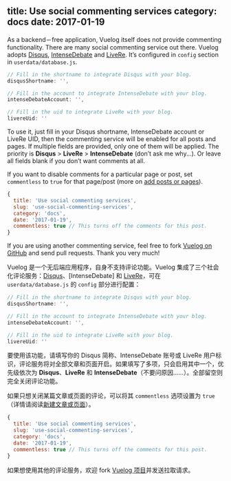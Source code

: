 title: Use social commenting services
category: docs
date: 2017-01-19
------------------------------------
<!-- en-US:+ -->

As a backend－free application, Vuelog itself does not provide commenting functionality. There are many social commenting service out there. Vuelog adopts [Disqus](https://disqus.com/), [IntenseDebate](https://intensedebate.com/) and [LiveRe](https://livere.com/). It’s configured in `config` section in `userdata/database.js`.

```js
// Fill in the shortname to integrate Disqus with your blog.
disqusShortname: '',

// Fill in the account to integrate IntenseDebate with your blog.
intenseDebateAccount: '',

// Fill in the uid to integrate LiveRe with your blog.
livereUid: ''
```

To use it, just fill in your Disqus shortname, IntenseDebate account or LiveRe UID, then the commenting service will be enabled for all posts and pages. If multiple fields are provided, only one of them will be applied. The priority is **Disqus** > **LiveRe** > **IntenseDebate** (don’t ask me why...). Or leave all fields blank if you don’t want comments at all.

If you want to disable comments for a particular page or post, set `commentless` to `true` for that page/post (more on [add posts or pages](#/blog/docs/2017/add-posts-or-pages)).

```js
{
  title: 'Use social commenting services',
  slug: 'use-social-commenting-services',
  category: 'docs',
  date: '2017-01-19',
  commentless: true // This turns off the comments for this post.
}
```

If you are using another commenting service, feel free to fork [Vuelog on GitHub](https://github.com/myst729/Vuelog) and send pull requests. Thank you very much!

<!-- en-US:- -->

<!-- zh-CN:+ -->

Vuelog 是一个无后端应用程序，自身不支持评论功能。Vuelog 集成了三个社会化评论服务：[Disqus](https://disqus.com/)、[IntenseDebate] 和 [LiveRe](https://livere.com/)，可在 `userdata/database.js` 的 `config` 部分进行配置：

```js
// Fill in the shortname to integrate Disqus with your blog.
disqusShortname: '',

// Fill in the account to integrate IntenseDebate with your blog.
intenseDebateAccount: '',

// Fill in the uid to integrate LiveRe with your blog.
livereUid: ''
```

要使用该功能，请填写你的 Disqus 简称、IntenseDebate 账号或 LiveRe 用户标识，评论服务将对全部文章和页面开启。如果填写了多项，只会启用其中一个，优先级依次为 **Disqus**、**LiveRe** 和 **IntenseDebate**（不要问原因……）。全部留空则完全关闭评论功能。

如果只想关闭某篇文章或页面的评论，可以将其 `commentless` 选项设置为 `true`（详情请阅读[新建文章或页面](#/blog/docs/2017/add-posts-or-pages)）。

```js
{
  title: 'Use social commenting services',
  slug: 'use-social-commenting-services',
  category: 'docs',
  date: '2017-01-19',
  commentless: true // This turns off the comments for this post.
}
```

如果想使用其他的评论服务，欢迎 fork [Vuelog 项目](https://github.com/myst729/Vuelog)并发送拉取请求。

<!-- zh-CN:- -->

